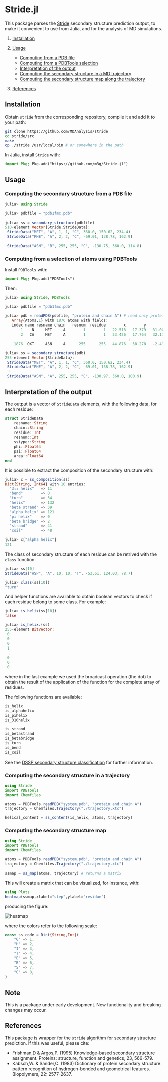 # Stride.jl

This package parses the [Stride](https://en.wikipedia.org/wiki/STRIDE_(algorithm)) secondary structure prediction output, to make it convenient to use from Julia, and for the analysis of MD simulations. 

1. [Installation](#installation)
2. [Usage](#usage)

   - [Computing from a PDB file](#computing-the-secondary-structure-from-a-pdb-file)
   - [Computing from a PDBTools selection](#computing-from-a-selection-of-atoms-using-pdbtools)
   - [Interpretation of the output](#interpretation-of-the-output)
   - [Computing the secondary structure in a MD trajectory](#computing-the-secondary-structure-in-a-trajectory)
   - [Computing the secondary structure map along the trajectory](#computing-secondary-structure-map)

3. [References](#references)

## Installation

Obtain `stride` from the corresponding repository, compile it and add it to your path:

```bash
git clone https://github.com/MDAnalysis/stride
cd stride/src
make
cp ./stride /usr/local/bin # or somewhere in the path
```

In Julia, install `Stride` with:

```julia
import Pkg; Pkg.add("https://github.com/m3g/Stride.jl")
```

## Usage

### Computing the secondary structure from a PDB file

```julia
julia> using Stride

julia> pdbfile = "pdb1fmc.pdb"

julia> ss = secondary_structure(pdbfile)
510-element Vector{Stride.StrideData}:
 StrideData("MET", "A", 1, 1, "C", 360.0, 150.62, 234.4)
 StrideData("PHE", "A", 2, 2, "C", -69.01, 138.78, 162.9)
 
 StrideData("ASN", "B", 255, 255, "C", -130.75, 360.0, 114.8)
```

### Computing from a selection of atoms using PDBTools

Install `PDBTools` with:
```julia
import Pkg; Pkg.add("PDBTools")
```

Then:

```julia
julia> using Stride, PDBTools

julia> pdbfile = "pdb1fmc.pdb"

julia> pdb = readPDB(pdbfile, "protein and chain A") # read only protein atoms from chain A
   Array{Atoms,1} with 1876 atoms with fields:
   index name resname chain   resnum  residue        x        y        z occup  beta model segname index_pdb
       1    N     MET     A        1        1   22.518   17.379   31.003  1.00 34.99     1       -         1
       2   CA     MET     A        1        1   23.426   17.764   32.113  1.00 34.03     1       -         2
                                                       ⋮ 
    1876  OXT     ASN     A      255      255   44.876   38.278   -2.437  1.00 54.24     1       -      1876

julia> ss = secondary_structure(pdb)
255-element Vector{StrideData}:
 StrideData("MET", "A", 1, 1, "C", 360.0, 150.62, 234.4)
 StrideData("PHE", "A", 2, 2, "C", -69.01, 138.78, 162.9)
 ⋮
 StrideData("ASN", "A", 255, 255, "C", -130.97, 360.0, 100.9)
```

## Interpretation of the output

The output is a vector of `StrideData` elements, with the following data, for each residue:

```julia
struct StrideData
    resname::String
    chain::String
    residue::Int
    resnum::Int
    sstype::String
    phi::Float64
    psi::Float64
    area::Float64
end
```

It is possible to extract the composition of the secondary structure with:

```julia
julia> c = ss_composition(ss)
Dict{String, Int64} with 10 entries:
  "3₁₀ helix"   => 11
  "bend"        => 0
  "turn"        => 34
  "helix"       => 132
  "beta strand" => 39
  "alpha helix" => 121
  "pi helix"    => 0
  "beta bridge" => 2
  "strand"      => 41
  "coil"        => 48

julia> c["alpha helix"]
121
```

The class of secondary structure of each residue can be retrived with the `class` function:

```julia
julia> ss[10]
StrideData("ASP", "A", 10, 10, "T", -53.61, 124.03, 78.7)

julia> class(ss[10])
"turn"
```

And helper functions are available to obtain boolean vectors to check if each residue belong to some class. For example:

```julia
julia> is_helix(ss[10])
false

julia> is_helix.(ss)
255-element BitVector:
 0
 0
 0
 1
 ⋮
 0
 0
 0
```

where in the last example we used the broadcast operation (the dot) to obtain the result of the application of the function for the complete array of residues.

The following functions are available:
```julia
is_helix
is_alphahelix
is_pihelix
is_310helix

is_strand
is_betastrand
is_betabridge
is_turn
is_bend
is_coil
```

See the [DSSP secondary structure classification](https://en.wikipedia.org/wiki/Protein_secondary_structure) for further information.

### Computing the secondary structure in a trajectory 

```julia
using Stride
import PDBTools
import Chemfiles

atoms = PDBTools.readPDB("system.pdb", "protein and chain A")
trajectory = Chemfiles.Trajectory("./trajectory.xtc")

helical_content = ss_content(is_helix, atoms, trajectory)
```

### Computing the secondary structure map

```julia
using Stride
import PDBTools
import Chemfiles

atoms = PDBTools.readPDB("system.pdb", "protein and chain A")
trajectory = Chemfiles.Trajectory("./trajectory.xtc")

ssmap = ss_map(atoms, trajectory) # returns a matrix
```

This will create a matrix that can be visualized, for instance, with:

```julia
using Plots
heatmap(ssmap,xlabel="step",ylabel="residue")
```

producing the figure:

![heatmap](./test/map.png)

where the colors refer to the following scale:
```julia
const ss_code = Dict{String,Int}(
    "G" => 1,
    "H" => 2,
    "I" => 3,
    "T" => 4,
    "E" => 5,
    "B" => 6,
    "S" => 7,
    "C" => 8,
)
```

## Note

This is a package under early development. New functionality and breaking changes may occur. 

## References

This package is wrapper for the `stride` algorithm for secondary structure prediction. If this was useful, please cite:

- Frishman,D & Argos,P. (1995) Knowledge-based secondary structure assignment. Proteins: structure, function and genetics, 23, 566-579.
- Kabsch,W. & Sander,C. (1983) Dictionary of protein secondary structure: pattern recognition of hydrogen-bonded and geometrical features. Biopolymers, 22: 2577-2637.




